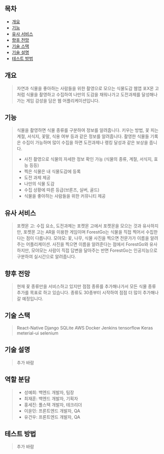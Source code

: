 ## 목차
- [개요](#개요)
- [기능](#기능)
- [유사 서비스](#유사-서비스) 
- [향후 전망](#향후-전망)
- [기술 스택](#기술-스택)
- [기술 설명](#기술-설명)
- [테스트 방법](#테스트-방법)

## 개요
> 자연과 식물을 좋아하는 사람들을 위한 촬영으로 모으는 식물도감 웹앱
> 포X몬 고처럼 식물을 촬영하고 수집하여 나만의 도감을 채워나가고 도전과제를 달성해나가는 게임 감성을 담은 웹 어플리케이션입니다.

## 기능
> 식물을 촬영하면 식물 종류를 구분하여 정보를 알려줍니다.
> 키우는 방법, 꽃 피는 계절, 서식지, 꽃말, 식용 여부 등과 같은 정보를 알려줍니다.
> 촬영한 식물들 기록은 수집이 가능하며 많이 수집을 하면 도전과제나 랭킹 달성과 같은 보상을 줍니다.
> - 사진 촬영으로 식물의 자세한 정보 확인 가능 (식물의 종류, 계절, 서식지, 효능 등등)
> - 찍은 식물은 내 식물도감에 등록
> - 도전 과제 제공
> - 나만의 식물 도감
> - 수집 상황에 따른 등급(브론즈, 실버, 골드)
> - 식물을 좋아하는 사람들을 위한 커뮤니티 제공

## 유사 서비스
> 포켓몬 고: 수집 요소, 도전과제는 포켓몬 고에서 포켓몬을 모으는 것과 유사하지만, 포켓몬 고는 AR을 이용한 게임이며 ForestGo는 식물을 직접 찍어서 수집한다는 점이 다릅니다.
> 모야모: 꽃, 나무, 식물 사진을 찍으면 전문가가 이름을 알려주는 어플리케이션. 사진을 찍으면 이름을 알려준다는 점에서 ForestGo와 유사하지만, 모야모는 사람이 직접 답변을 달아주는 반면 ForestGo는 인공지능으로 구분하여 실시간으로 알려줍니다.

## 향후 전망
> 현재 꽃 종류만을 서비스하고 있지만 점점 종류를 추가해나가서 모든 식물 종류 추가를 목표로 하고 있습니다.
> 종류도 30종부터 시작하여 점점 더 많이 추가해나갈 예정입니다.

## 기술 스택
> React-Native
> Django
> SQLite
> AWS
> Docker
> Jenkins
> tensorflow
> Keras
> meterial-ui
> selenium

## 기술 설명
> 추가 바람

## 역할 분담
> - 성예희: 백엔드 개발자, 팀장
> - 최재훈: 백엔드 개발자, 기획자
> - 홍세진: 풀스택 개발자, 테크리더
> - 이윤민: 프론트엔드 개발자, QA
> - 유건우: 프론트엔드 개발자, QA


## 테스트 방법
> 추가 바람